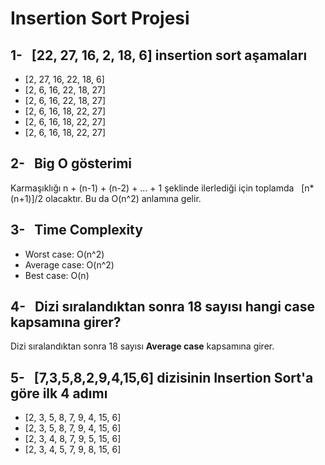 # Insertion Sort Projesi

## 1- &nbsp; [22, 27, 16, 2, 18, 6] insertion sort aşamaları

- [2, 27, 16, 22, 18, 6]
- [2, 6, 16, 22, 18, 27]
- [2, 6, 16, 22, 18, 27]
- [2, 6, 16, 18, 22, 27]
- [2, 6, 16, 18, 22, 27]
- [2, 6, 16, 18, 22, 27]

## 2- &nbsp; Big O gösterimi
Karmaşıklığı n + (n-1) + (n-2) + ... + 1 şeklinde ilerlediği için toplamda &nbsp; [n*(n+1)]/2 olacaktır. Bu da O(n^2) anlamına gelir.

## 3- &nbsp; Time Complexity
- Worst case: O(n^2)
- Average case: O(n^2)
- Best case: O(n)

## 4- &nbsp; Dizi sıralandıktan sonra 18 sayısı hangi case kapsamına girer? 
Dizi sıralandıktan sonra 18 sayısı **Average case** kapsamına girer.

## 5- &nbsp; [7,3,5,8,2,9,4,15,6] dizisinin Insertion Sort'a göre ilk 4 adımı
- [2, 3, 5, 8, 7, 9, 4, 15, 6]
- [2, 3, 5, 8, 7, 9, 4, 15, 6]
- [2, 3, 4, 8, 7, 9, 5, 15, 6]
- [2, 3, 4, 5, 7, 9, 8, 15, 6]

